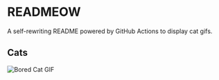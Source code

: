 # READMEOW

A self-rewriting README powered by GitHub Actions to display cat gifs.

## Cats

![Bored Cat GIF](https://media2.giphy.com/media/v1.Y2lkPTlhY2QwMmRhcDk2dnUxOWl0a3J6dzM2c3MxbmwwcG5qdXoya2p5aTdjY2piNDE1cSZlcD12MV9naWZzX3NlYXJjaCZjdD1n/mlvseq9yvZhba/200.gif)
